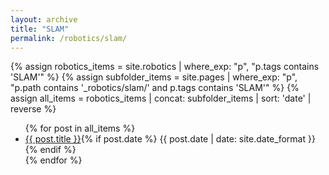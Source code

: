 ```yaml
---
layout: archive
title: "SLAM"
permalink: /robotics/slam/
---
```


{% assign robotics_items = site.robotics | where_exp: "p", "p.tags contains 'SLAM'" %}
{% assign subfolder_items = site.pages | where_exp: "p", "p.path contains '_robotics/slam/' and p.tags contains 'SLAM'" %}
{% assign all_items = robotics_items | concat: subfolder_items | sort: 'date' | reverse %}

<ul>
  {% for post in all_items %}
    <li><a href="{{ post.url }}">{{ post.title }}</a>{% if post.date %} <span>{{ post.date | date: site.date_format }}</span>{% endif %}</li>
  {% endfor %}
</ul>